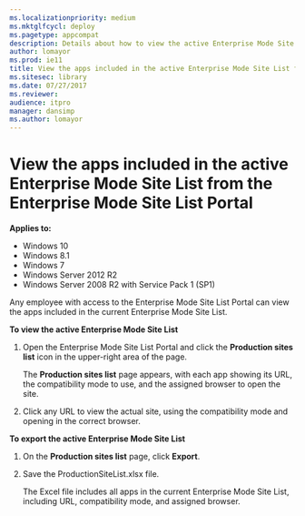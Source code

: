 ```yaml
---
ms.localizationpriority: medium
ms.mktglfcycl: deploy
ms.pagetype: appcompat
description: Details about how to view the active Enterprise Mode Site List from the Enterprise Mode Site List Portal.
author: lomayor
ms.prod: ie11
title: View the apps included in the active Enterprise Mode Site List from the Enterprise Mode Site List Portal (Internet Explorer 11 for IT Pros)
ms.sitesec: library
ms.date: 07/27/2017
ms.reviewer: 
audience: itpromanager: dansimp
ms.author: lomayor
---
```


# View the apps included in the active Enterprise Mode Site List from the Enterprise Mode Site List Portal

**Applies to:**

-   Windows 10
-   Windows 8.1
-   Windows 7
-   Windows Server 2012 R2
-   Windows Server 2008 R2 with Service Pack 1 (SP1)

Any employee with access to the Enterprise Mode Site List Portal can view the apps included in the current Enterprise Mode Site List.

**To view the active Enterprise Mode Site List**
1. Open the Enterprise Mode Site List Portal and click the **Production sites list** icon in the upper-right area of the page.

    The **Production sites list** page appears, with each app showing its URL, the compatibility mode to use, and the assigned browser to open the site.

2. Click any URL to view the actual site, using the compatibility mode and opening in the correct browser.
 

**To export the active Enterprise Mode Site List**
1. On the **Production sites list** page, click **Export**.

2. Save the ProductionSiteList.xlsx file.

   The Excel file includes all apps in the current Enterprise Mode Site List, including URL, compatibility mode, and assigned browser.
